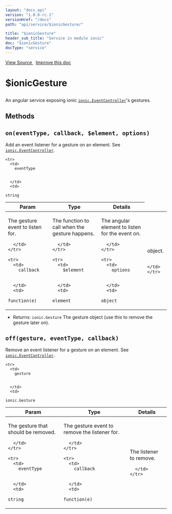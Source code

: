 ```yaml
---
layout: "docs_api"
version: "1.0.0-rc.1"
versionHref: "/docs"
path: "api/service/$ionicGesture/"

title: "$ionicGesture"
header_sub_title: "Service in module ionic"
doc: "$ionicGesture"
docType: "service"
---
```


<div class="improve-docs">
  <a href='http://github.com/driftyco/ionic/tree/master/js/angular/service/gesture.js#L1'>
    View Source
  </a>
  &nbsp;
  <a href='http://github.com/driftyco/ionic/edit/master/js/angular/service/gesture.js#L1'>
    Improve this doc
  </a>
</div>




<h1 class="api-title">

  $ionicGesture



</h1>





An angular service exposing ionic
<a href="/docs/api/utility/ionic.EventController/"><code>ionic.EventController</code></a>'s gestures.










  

  
## Methods

<div id="on"></div>
<h2>
  <code>on(eventType, callback, $element, options)</code>

</h2>

Add an event listener for a gesture on an element. See <a href="/docs/api/utility/ionic.EventController/#onGesture"><code>ionic.EventController</code></a>.



<table class="table" style="margin:0;">
  <thead>
    <tr>
      <th>Param</th>
      <th>Type</th>
      <th>Details</th>
    </tr>
  </thead>
  <tbody>
    
    <tr>
      <td>
        eventType
        
        
      </td>
      <td>
        
  <code>string</code>
      </td>
      <td>
        <p>The gesture event to listen for.</p>

        
      </td>
    </tr>
    
    <tr>
      <td>
        callback
        
        
      </td>
      <td>
        
  <code>function(e)</code>
      </td>
      <td>
        <p>The function to call when the gesture
happens.</p>

        
      </td>
    </tr>
    
    <tr>
      <td>
        $element
        
        
      </td>
      <td>
        
  <code>element</code>
      </td>
      <td>
        <p>The angular element to listen for the event on.</p>

        
      </td>
    </tr>
    
    <tr>
      <td>
        options
        
        
      </td>
      <td>
        
  <code>object</code>
      </td>
      <td>
        <p>object.</p>

        
      </td>
    </tr>
    
  </tbody>
</table>






* Returns: 
  <code>ionic.Gesture</code> The gesture object (use this to remove the gesture later on).




<div id="off"></div>
<h2>
  <code>off(gesture, eventType, callback)</code>

</h2>

Remove an event listener for a gesture on an element. See <a href="/docs/api/utility/ionic.EventController/#offGesture"><code>ionic.EventController</code></a>.



<table class="table" style="margin:0;">
  <thead>
    <tr>
      <th>Param</th>
      <th>Type</th>
      <th>Details</th>
    </tr>
  </thead>
  <tbody>
    
    <tr>
      <td>
        gesture
        
        
      </td>
      <td>
        
  <code>ionic.Gesture</code>
      </td>
      <td>
        <p>The gesture that should be removed.</p>

        
      </td>
    </tr>
    
    <tr>
      <td>
        eventType
        
        
      </td>
      <td>
        
  <code>string</code>
      </td>
      <td>
        <p>The gesture event to remove the listener for.</p>

        
      </td>
    </tr>
    
    <tr>
      <td>
        callback
        
        
      </td>
      <td>
        
  <code>function(e)</code>
      </td>
      <td>
        <p>The listener to remove.</p>

        
      </td>
    </tr>
    
  </tbody>
</table>








  
  






